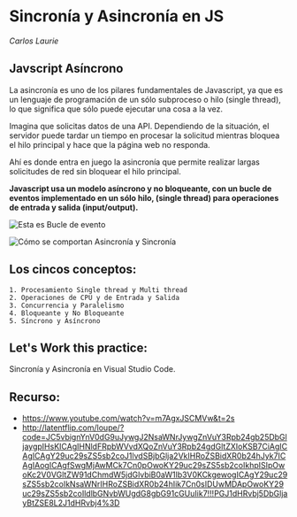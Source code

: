 # Sincronía y Asincronía en JS

*Carlos Laurie*

## Javscript Asíncrono

La asincronía es uno de los pilares fundamentales de Javascript, ya que es un lenguaje de programación de un sólo subproceso o hilo (single thread), lo que significa que sólo puede ejecutar una cosa a la vez.

Imagina que solicitas datos de una API. Dependiendo de la situación, el servidor puede tardar un tiempo en procesar la solicitud mientras bloquea el hilo principal y hace que la página web no responda.

Ahí es donde entra en juego la asincronía que permite realizar largas solicitudes de red sin bloquear el hilo principal.

**Javascript usa un modelo asíncrono y no bloqueante, con un bucle de eventos implementado en un sólo hilo, (single thread) para operaciones de entrada y salida (input/output).**

![Esta es Bucle de evento](https://jonmircha.com/img/blog/event-loop.png)

![Cómo se comportan Asincronía y Sincronía](https://lenguajejs.com/javascript/asincronia/que-es/asincronia-javascript.png)

## Los cincos conceptos:
```
1. Procesamiento Single thread y Multi thread
2. Operaciones de CPU y de Entrada y Salida
3. Concurrencia y Paralelismo
4. Bloqueante y No Bloqueante
5. Síncrono y Asíncrono
```
## Let's Work this practice:

Sincronía  y Asincronía en Visual Studio Code.

## Recurso:
- https://www.youtube.com/watch?v=m7AgxJSCMVw&t=2s
- http://latentflip.com/loupe/?code=JC5vbignYnV0dG9uJywgJ2NsaWNrJywgZnVuY3Rpb24gb25DbGljaygpIHsKICAgIHNldFRpbWVvdXQoZnVuY3Rpb24gdGltZXIoKSB7CiAgICAgICAgY29uc29sZS5sb2coJ1lvdSBjbGlja2VkIHRoZSBidXR0b24hJyk7ICAgIAogICAgfSwgMjAwMCk7Cn0pOwoKY29uc29sZS5sb2coIkhpISIpOwoKc2V0VGltZW91dChmdW5jdGlvbiB0aW1lb3V0KCkgewogICAgY29uc29sZS5sb2coIkNsaWNrIHRoZSBidXR0b24hIik7Cn0sIDUwMDApOwoKY29uc29sZS5sb2coIldlbGNvbWUgdG8gbG91cGUuIik7!!!PGJ1dHRvbj5DbGljayBtZSE8L2J1dHRvbj4%3D

